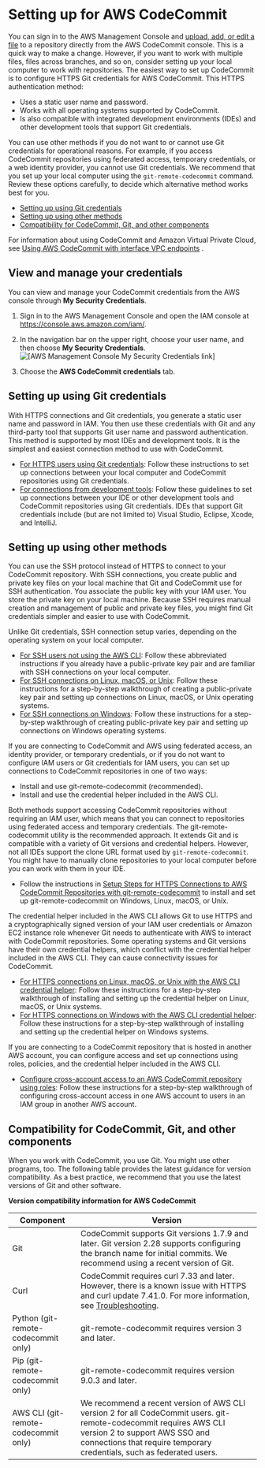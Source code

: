 # Setting up for AWS CodeCommit<a name="setting-up"></a>

You can sign in to the AWS Management Console and [upload, add, or edit a file](files.md) to a repository directly from the AWS CodeCommit console\. This is a quick way to make a change\. However, if you want to work with multiple files, files across branches, and so on, consider setting up your local computer to work with repositories\. The easiest way to set up CodeCommit is to configure HTTPS Git credentials for AWS CodeCommit\. This HTTPS authentication method: 
+ Uses a static user name and password\.
+ Works with all operating systems supported by CodeCommit\.
+ Is also compatible with integrated development environments \(IDEs\) and other development tools that support Git credentials\.

You can use other methods if you do not want to or cannot use Git credentials for operational reasons\. For example, if you access CodeCommit repositories using federated access, temporary credentials, or a web identity provider, you cannot use Git credentials\. We recommend that you set up your local computer using the `git-remote-codecommit` command\. Review these options carefully, to decide which alternative method works best for you\.
+ [Setting up using Git credentials](#setting-up-standard)
+ [Setting up using other methods](#setting-up-other)
+ [Compatibility for CodeCommit, Git, and other components](#setting-up-compat)

For information about using CodeCommit and Amazon Virtual Private Cloud, see [Using AWS CodeCommit with interface VPC endpoints](codecommit-and-interface-VPC.md) \.

## View and manage your credentials<a name="setting-up-view-credentials"></a>

You can view and manage your CodeCommit credentials from the AWS console through **My Security Credentials**\.

1. Sign in to the AWS Management Console and open the IAM console at [https://console\.aws\.amazon\.com/iam/](https://console.aws.amazon.com/iam/)\.

1. In the navigation bar on the upper right, choose your user name, and then choose **My Security Credentials**\.   
![\[AWS Management Console My Security Credentials link\]](http://docs.aws.amazon.com/codecommit/latest/userguide/images/security-credentials-user.shared.console.png)

1. Choose the **AWS CodeCommit credentials** tab\.

## Setting up using Git credentials<a name="setting-up-standard"></a>

With HTTPS connections and Git credentials, you generate a static user name and password in IAM\. You then use these credentials with Git and any third\-party tool that supports Git user name and password authentication\. This method is supported by most IDEs and development tools\. It is the simplest and easiest connection method to use with CodeCommit\. 
+ [For HTTPS users using Git credentials](setting-up-gc.md): Follow these instructions to set up connections between your local computer and CodeCommit repositories using Git credentials\.
+ [For connections from development tools](setting-up-ide.md): Follow these guidelines to set up connections between your IDE or other development tools and CodeCommit repositories using Git credentials\. IDEs that support Git credentials include \(but are not limited to\) Visual Studio, Eclipse, Xcode, and IntelliJ\.

## Setting up using other methods<a name="setting-up-other"></a>

You can use the SSH protocol instead of HTTPS to connect to your CodeCommit repository\. With SSH connections, you create public and private key files on your local machine that Git and CodeCommit use for SSH authentication\. You associate the public key with your IAM user\. You store the private key on your local machine\. Because SSH requires manual creation and management of public and private key files, you might find Git credentials simpler and easier to use with CodeCommit\.

Unlike Git credentials, SSH connection setup varies, depending on the operating system on your local computer\. 
+ [For SSH users not using the AWS CLI](setting-up-without-cli.md): Follow these abbreviated instructions if you already have a public\-private key pair and are familiar with SSH connections on your local computer\.
+ [For SSH connections on Linux, macOS, or Unix](setting-up-ssh-unixes.md): Follow these instructions for a step\-by\-step walkthrough of creating a public\-private key pair and setting up connections on Linux, macOS, or Unix operating systems\.
+ [For SSH connections on Windows](setting-up-ssh-windows.md): Follow these instructions for a step\-by\-step walkthrough of creating public\-private key pair and setting up connections on Windows operating systems\.

If you are connecting to CodeCommit and AWS using federated access, an identity provider, or temporary credentials, or if you do not want to configure IAM users or Git credentials for IAM users, you can set up connections to CodeCommit repositories in one of two ways: 
+ Install and use git\-remote\-codecommit \(recommended\)\.
+ Install and use the credential helper included in the AWS CLI\.

 Both methods support accessing CodeCommit repositories without requiring an IAM user, which means that you can connect to repositories using federated access and temporary credentials\. The git\-remote\-codecommit utility is the recommended approach\. It extends Git and is compatible with a variety of Git versions and credential helpers\. However, not all IDEs support the clone URL format used by `git-remote-codecommit`\. You might have to manually clone repositories to your local computer before you can work with them in your IDE\.
+ Follow the instructions in [Setup Steps for HTTPS Connections to AWS CodeCommit Repositories with git\-remote\-codecommit](setting-up-git-remote-codecommit.md) to install and set up git\-remote\-codecommit on Windows, Linux, macOS, or Unix\.

The credential helper included in the AWS CLI allows Git to use HTTPS and a cryptographically signed version of your IAM user credentials or Amazon EC2 instance role whenever Git needs to authenticate with AWS to interact with CodeCommit repositories\. Some operating systems and Git versions have their own credential helpers, which conflict with the credential helper included in the AWS CLI\. They can cause connectivity issues for CodeCommit\. 
+ [For HTTPS connections on Linux, macOS, or Unix with the AWS CLI credential helper](setting-up-https-unixes.md): Follow these instructions for a step\-by\-step walkthrough of installing and setting up the credential helper on Linux, macOS, or Unix systems\.
+ [For HTTPS connections on Windows with the AWS CLI credential helper](setting-up-https-windows.md): Follow these instructions for a step\-by\-step walkthrough of installing and setting up the credential helper on Windows systems\.

If you are connecting to a CodeCommit repository that is hosted in another AWS account, you can configure access and set up connections using roles, policies, and the credential helper included in the AWS CLI\.
+ [Configure cross\-account access to an AWS CodeCommit repository using roles](cross-account.md): Follow these instructions for a step\-by\-step walkthrough of configuring cross\-account access in one AWS account to users in an IAM group in another AWS account\.

## Compatibility for CodeCommit, Git, and other components<a name="setting-up-compat"></a>

When you work with CodeCommit, you use Git\. You might use other programs, too\. The following table provides the latest guidance for version compatibility\. As a best practice, we recommend that you use the latest versions of Git and other software\.


**Version compatibility information for AWS CodeCommit**  

| Component | Version | 
| --- | --- | 
| Git | CodeCommit supports Git versions 1\.7\.9 and later\. Git version 2\.28 supports configuring the branch name for initial commits\. We recommend using a recent version of Git\.  | 
| Curl | CodeCommit requires curl 7\.33 and later\. However, there is a known issue with HTTPS and curl update 7\.41\.0\. For more information, see [Troubleshooting](troubleshooting.md)\. | 
| Python \(git\-remote\-codecommit only\) | git\-remote\-codecommit requires version 3 and later\. | 
| Pip \(git\-remote\-codecommit only\) | git\-remote\-codecommit requires version 9\.0\.3 and later\. | 
| AWS CLI \(git\-remote\-codecommit only\) | We recommend a recent version of AWS CLI version 2 for all CodeCommit users\. git\-remote\-codecommit requires AWS CLI version 2 to support AWS SSO and connections that require temporary credentials, such as federated users\.  | 